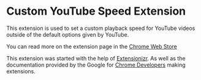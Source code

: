 # Custom YouTube Speed Extension

This extension is used to set a custom playback speed for YouTube videos outside of the default options given by YouTube.

You can read more on the extension page in the [Chrome Web Store](https://chrome.google.com/webstore/detail/custom-youtube-speed/hjemikpikabiolgbpbdlgeccljdfdicf)

This extension was started with the help of [Extensionizr](https://extensionizr.com/). As well as the documentation provided by the Google for [Chrome Developers](https://developer.chrome.com/extensions/) making extensions.
